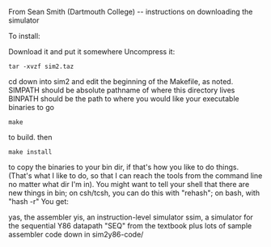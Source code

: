 From Sean Smith (Dartmouth College) -- instructions on downloading the simulator

To install:

Download it and put it somewhere
Uncompress it:

`tar -xvzf sim2.taz`

cd down into sim2 and edit the beginning of the Makefile, as noted.
SIMPATH should be absolute pathname of where this directory lives
BINPATH should be the path to where you would like your executable binaries to go

`make`

to build.
then

`make install`

to copy the binaries to your bin dir, if that's how you like to do things. (That's what I like to do, so that I can reach the tools from the command line no matter what dir I'm in). You might want to tell your shell that there are new things in bin; on csh/tcsh, you can do this with "rehash"; on bash, with "hash -r"
You get:

yas, the assembler
yis, an instruction-level simulator
ssim, a simulator for the sequential Y86 datapath "SEQ" from the textbook
plus lots of sample assembler code down in sim2y86-code/